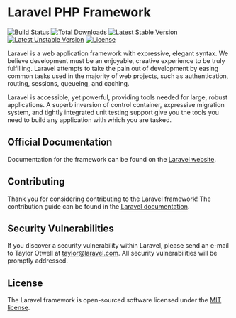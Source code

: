 # Laravel PHP Framework

[![Build Status](https://travis-ci.org/laravel/laravel.svg)](https://travis-ci.org/laravel/laravel)
[![Total Downloads](https://poser.pugx.org/laravel/laravel/d/total.svg)](https://packagist.org/packages/laravel/laravel)
[![Latest Stable Version](https://poser.pugx.org/laravel/laravel/v/stable.svg)](https://packagist.org/packages/laravel/laravel)
[![Latest Unstable Version](https://poser.pugx.org/laravel/laravel/v/unstable.svg)](https://packagist.org/packages/laravel/laravel)
[![License](https://poser.pugx.org/laravel/laravel/license.svg)](https://packagist.org/packages/laravel/laravel)

Laravel is a web application framework with expressive, elegant syntax. We believe development must be an enjoyable, creative experience to be truly fulfilling. Laravel attempts to take the pain out of development by easing common tasks used in the majority of web projects, such as authentication, routing, sessions, queueing, and caching.

Laravel is accessible, yet powerful, providing tools needed for large, robust applications. A superb inversion of control container, expressive migration system, and tightly integrated unit testing support give you the tools you need to build any application with which you are tasked.

## Official Documentation

Documentation for the framework can be found on the [Laravel website](http://laravel.com/docs).

## Contributing

Thank you for considering contributing to the Laravel framework! The contribution guide can be found in the [Laravel documentation](http://laravel.com/docs/contributions).

## Security Vulnerabilities

If you discover a security vulnerability within Laravel, please send an e-mail to Taylor Otwell at taylor@laravel.com. All security vulnerabilities will be promptly addressed.

## License

The Laravel framework is open-sourced software licensed under the [MIT license](http://opensource.org/licenses/MIT).
